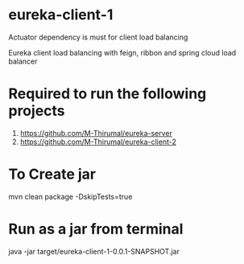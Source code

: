 # eureka-client-1

Actuator dependency is must for client load balancing

Eureka client load balancing with feign, ribbon and spring cloud load balancer

# Required to run the following projects
1. https://github.com/M-Thirumal/eureka-server
2. https://github.com/M-Thirumal/eureka-client-2


# To Create jar
mvn clean package -DskipTests=true

# Run as a jar from terminal
java -jar target/eureka-client-1-0.0.1-SNAPSHOT.jar

